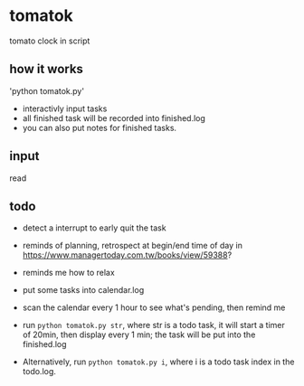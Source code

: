 # tomatok
tomato clock in script

## how it works
'python tomatok.py'
- interactivly input tasks
- all finished task will be recorded into finished.log
- you can also put notes for finished tasks.

## input
read

## todo
- detect a interrupt to early quit the task

- reminds of planning, retrospect at begin/end time of day in https://www.managertoday.com.tw/books/view/59388?

- reminds me how to relax

- put some tasks into calendar.log
- scan the calendar every 1 hour to see what's pending, then remind me

- run `python tomatok.py str`, where str is a todo task, it will start a timer of 20min, then display every 1 min; the task will be put into the finished.log
- Alternatively, run `python tomatok.py i`, where i is a todo task index in the todo.log.
